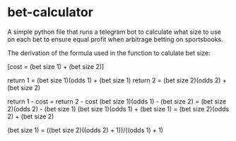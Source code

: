 # bet-calculator
A simple python file that runs a telegram bot to calculate what size to use on each bet to ensure equal profit when arbitrage betting on sportsbooks.

The derivation of the formula used in the function to calulate bet size:

\[cost = (bet size 1) + (bet size 2)\]

return 1 = (bet size 1)(odds 1) + (bet size 1)
return 2 = (bet size 2)(odds 2) + (bet size 2)

return 1 - cost = return 2 - cost
(bet size 1)(odds 1) - (bet size 2) = (bet size 2)(odds 2) - (bet size 1)
(bet size 1)(odds 1) + (bet size 1) = (bet size 2)(odds 2) + (bet size 2)

(bet size 1) = ((bet size 2)((odds 2) + 1))/((odds 1) + 1)
